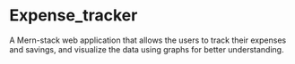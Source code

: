# Expense_tracker
A Mern-stack web application that allows the users to track their expenses and savings, and visualize the data using graphs for better understanding.
